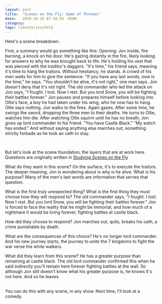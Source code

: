 ```yaml
---
layout: post
title:  "Scenes on the Fly: Game of Thrones"
date:   2020-10-16 07:10:59 -0500
category: 
tags: likestoriesofold
---
```

Here's a scene breakdown.

First, a summary would go something like this: 
Opening: Jon inside, fire burning, a knock on his door. He's gazing distantly in the fire, likely looking for answers to why he was brought back to life. He's holding his vest that was pierced with the traditor's daggers.
"It's time," his friend says, meaning it's time to hang the traitors. Without hesitancy, he stands.
A crowd of his men waits for him to give the sentence.
"If you have any last words, now is the time," he says.
"You shouldn't be alive, it's not right," one man says. Jon doesn't deny that it's not right. 
The old commander who led the attack on Jon says, "I fought. I lost. Now I rest. But you lord Snow, you will be fighting their battles forever."
Jon pauses and prepares himself before looking into Ollie's face, a boy he had taken under his wing, who he now has to hang. Ollie says nothing.
Jon walks to the fires. Again gazes. After some time, he swings the sword, dropping the three men to their deaths. He turns to Ollie, watches him die.
After watching Ollie squirm until he has no breath, Jon gives up lord commander to his friend. "You have Castle Black." "My watch has ended." And without saying anything else marches out, something strictly forbade as he took an oath to stay.

<br>

But let's look at the scene foundation, the layers that are at work here. Questions are originally written in [Studying Scenes on the Fly](https://silencevosh.github.io/2020/10/09/Studying-scenes-on-the-fly.html) 

What do they want in this scene? On the surface, it's to execute the traitors. The deeper meaning, Jon is wondering about is why is he alive. What is his purpose? Many of the men's last words are information that serves that question.

What is the first truly unexpected thing? What is the first thing they must choose how they will respond to? The old commander says, "I fought. I lost. Now I rest. But you lord Snow, you will be fighting their battles forever." Jon is forced to face the reality that he might be immortal, and how much of a nightmare it would be living forever, fighting battles at castle black.

How did they choose to respond? Jon marches out, quits, breaks his oath, a crime punishable by death.

What are the consequences of this choice? He's no longer lord commander. And his new journey starts, the journey to unite the 7 kingdoms to fight the war verse the white walkers. 

What did they learn from this scene? He has a greater purpose than remaining at castle black. The old lord commander confirmed this when he said indirectly you'll remain here forever fighting battles at the wall. So although Jon still doesn't know what his greater purpose is, he knows it's not here. And so he leaves.

<br>
You can do this with any scene, in any show. Next time, I'll look at a comedy.